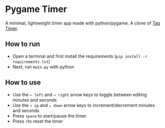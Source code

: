 # Pygame Timer
A minimal, lightweight timer app made with python/pygame. A clone of [Taq Timer](http://timer.taqtile.io/).

## How to run
- Open a terminal and first install the requirements (`pip install -r requirements.txt`)
- Next, run `main.py` with python

## How to use
- Use the `← left` and `→ right` arrow keys to toggle between editing minutes and seconds
- Use the `↑ up` and `↓ down` arrow keys to increment/decrement minutes and seconds
- Press `space` to start/pause the timer
- Press `r`to reset the timer
